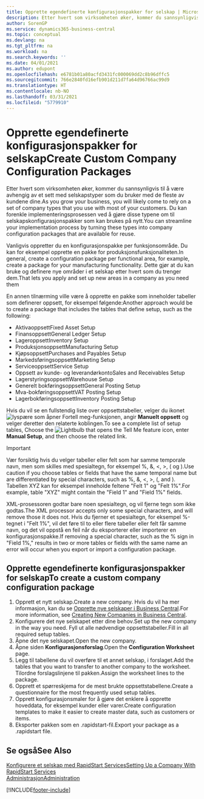 ```yaml
---
title: Opprette egendefinerte konfigurasjonspakker for selskap | Microsoft-dokumentasjon
description: Etter hvert som virksomheten øker, kommer du sannsynligvis til å være avhengig av et sett med selskapstyper som du bruker med de fleste av kundene dine. Du kan forenkle implementeringsprosessen ved å gjøre disse typene om til selskapskonfigurasjonspakker som kan brukes på nytt.
author: SorenGP
ms.service: dynamics365-business-central
ms.topic: conceptual
ms.devlang: na
ms.tgt_pltfrm: na
ms.workload: na
ms.search.keywords: ''
ms.date: 04/01/2021
ms.author: edupont
ms.openlocfilehash: e6781b01a80acfd3431fc000069dd2c8b96dffc5
ms.sourcegitcommit: 766e2840fd16efb901d211d7fa64d96766ac99d9
ms.translationtype: HT
ms.contentlocale: nb-NO
ms.lasthandoff: 03/31/2021
ms.locfileid: "5779910"
---
```

# <a name="create-custom-company-configuration-packages"></a><span data-ttu-id="c8347-104">Opprette egendefinerte konfigurasjonspakker for selskap</span><span class="sxs-lookup"><span data-stu-id="c8347-104">Create Custom Company Configuration Packages</span></span>
<span data-ttu-id="c8347-105">Etter hvert som virksomheten øker, kommer du sannsynligvis til å være avhengig av et sett med selskapstyper som du bruker med de fleste av kundene dine.</span><span class="sxs-lookup"><span data-stu-id="c8347-105">As you grow your business, you will likely come to rely on a set of company types that you use with most of your customers.</span></span> <span data-ttu-id="c8347-106">Du kan forenkle implementeringsprosessen ved å gjøre disse typene om til selskapskonfigurasjonspakker som kan brukes på nytt.</span><span class="sxs-lookup"><span data-stu-id="c8347-106">You can streamline your implementation process by turning these types into company configuration packages that are available for reuse.</span></span>  

<span data-ttu-id="c8347-107">Vanligvis oppretter du en konfigurasjonspakke per funksjonsområde. Du kan for eksempel opprette en pakke for produksjonsfunksjonaliteten.</span><span class="sxs-lookup"><span data-stu-id="c8347-107">In general, create a configuration package per functional area, for example, create a package for your manufacturing functionality.</span></span> <span data-ttu-id="c8347-108">Dette gjør at du kan bruke og definere nye områder i et selskap etter hvert som du trenger dem.</span><span class="sxs-lookup"><span data-stu-id="c8347-108">That lets you apply and set up new areas in a company as you need them</span></span>  

<span data-ttu-id="c8347-109">En annen tilnærming ville være å opprette en pakke som inneholder tabeller som definerer oppsett, for eksempel følgende:</span><span class="sxs-lookup"><span data-stu-id="c8347-109">Another approach would be to create a package that includes the tables that define setup, such as the following:</span></span>  

-   <span data-ttu-id="c8347-110">Aktivaoppsett</span><span class="sxs-lookup"><span data-stu-id="c8347-110">Fixed Asset Setup</span></span>  
-   <span data-ttu-id="c8347-111">Finansoppsett</span><span class="sxs-lookup"><span data-stu-id="c8347-111">General Ledger Setup</span></span>  
-   <span data-ttu-id="c8347-112">Lageroppsett</span><span class="sxs-lookup"><span data-stu-id="c8347-112">Inventory Setup</span></span>  
-   <span data-ttu-id="c8347-113">Produksjonsoppsett</span><span class="sxs-lookup"><span data-stu-id="c8347-113">Manufacturing Setup</span></span>  
-   <span data-ttu-id="c8347-114">Kjøpsoppsett</span><span class="sxs-lookup"><span data-stu-id="c8347-114">Purchases and Payables Setup</span></span>  
-   <span data-ttu-id="c8347-115">Markedsføringsoppsett</span><span class="sxs-lookup"><span data-stu-id="c8347-115">Marketing Setup</span></span>  
-   <span data-ttu-id="c8347-116">Serviceoppsett</span><span class="sxs-lookup"><span data-stu-id="c8347-116">Service Setup</span></span>  
-   <span data-ttu-id="c8347-117">Oppsett av kunde- og leverandørkonto</span><span class="sxs-lookup"><span data-stu-id="c8347-117">Sales and Receivables Setup</span></span>  
-   <span data-ttu-id="c8347-118">Lagerstyringsoppsett</span><span class="sxs-lookup"><span data-stu-id="c8347-118">Warehouse Setup</span></span>  
-   <span data-ttu-id="c8347-119">Generelt bokføringsoppsett</span><span class="sxs-lookup"><span data-stu-id="c8347-119">General Posting Setup</span></span>  
-   <span data-ttu-id="c8347-120">Mva-bokføringsoppsett</span><span class="sxs-lookup"><span data-stu-id="c8347-120">VAT Posting Setup</span></span>  
-   <span data-ttu-id="c8347-121">Lagerbokføringsoppsett</span><span class="sxs-lookup"><span data-stu-id="c8347-121">Inventory Posting Setup</span></span>  

<span data-ttu-id="c8347-122">Hvis du vil se en fullstendig liste over oppsettstabeller, velger du ikonet ![lyspære som åpner Fortell meg-funksjonen](media/ui-search/search_small.png "Fortell hva du vil gjøre"), angir **Manuelt oppsett** og velger deretter den relaterte koblingen.</span><span class="sxs-lookup"><span data-stu-id="c8347-122">To see a complete list of setup tables, Choose the ![Lightbulb that opens the Tell Me feature](media/ui-search/search_small.png "Tell me what you want to do") icon, enter **Manual Setup**, and then choose the related link.</span></span>  

> [!IMPORTANT]
> <span data-ttu-id="c8347-123">Vær forsiktig hvis du velger tabeller eller felt som har samme temporale navn, men som skilles med spesialtegn, for eksempel %, &, <, >, ( og ).</span><span class="sxs-lookup"><span data-stu-id="c8347-123">Use caution if you choose tables or fields that have the same temporal name but are differentiated by special characters, such as %, &, <, >, (, and ).</span></span> <span data-ttu-id="c8347-124">Tabellen XYZ kan for eksempel inneholde feltene "Felt 1" og "Felt 1%".</span><span class="sxs-lookup"><span data-stu-id="c8347-124">For example, table "XYZ" might contain the "Field 1" and "Field 1%" fields.</span></span>
>
> <span data-ttu-id="c8347-125">XML-prosessoren godtar bare noen spesialtegn, og vil fjerne tegn som ikke godtas.</span><span class="sxs-lookup"><span data-stu-id="c8347-125">The XML processor accepts only some special characters, and will remove those it does not.</span></span> <span data-ttu-id="c8347-126">Hvis du fjerner et spesialtegn, for eksempel %-tegnet i "Felt 1%", vil det føre til to eller flere tabeller eller felt får samme navn, og det vil oppstå en feil når du eksporterer eller importerer en konfigurasjonspakke.</span><span class="sxs-lookup"><span data-stu-id="c8347-126">If removing a special character, such as the % sign in "Field 1%," results in two or more tables or fields with the same name an error will occur when you export or import a configuration package.</span></span>

## <a name="to-create-a-custom-company-configuration-package"></a><span data-ttu-id="c8347-127">Opprette egendefinerte konfigurasjonspakker for selskap</span><span class="sxs-lookup"><span data-stu-id="c8347-127">To create a custom company configuration package</span></span>  
1.  <span data-ttu-id="c8347-128">Opprett et nytt selskap.</span><span class="sxs-lookup"><span data-stu-id="c8347-128">Create a new company.</span></span> <span data-ttu-id="c8347-129">Hvis du vil ha mer informasjon, kan du se [Opprette nye selskaper i Business Central](about-new-company.md).</span><span class="sxs-lookup"><span data-stu-id="c8347-129">For more information, see [Creating New Companies in Business Central](about-new-company.md).</span></span>  
3.  <span data-ttu-id="c8347-130">Konfigurere det nye selskapet etter dine behov.</span><span class="sxs-lookup"><span data-stu-id="c8347-130">Set up the new company in the way you need.</span></span> <span data-ttu-id="c8347-131">Fyll ut alle nødvendige oppsettstabeller.</span><span class="sxs-lookup"><span data-stu-id="c8347-131">Fill in all required setup tables.</span></span>  
4.  <span data-ttu-id="c8347-132">Åpne det nye selskapet.</span><span class="sxs-lookup"><span data-stu-id="c8347-132">Open the new company.</span></span>
5. <span data-ttu-id="c8347-133">Åpne siden **Konfigurasjonsforslag**.</span><span class="sxs-lookup"><span data-stu-id="c8347-133">Open the **Configuration Worksheet** page.</span></span>  
6.  <span data-ttu-id="c8347-134">Legg til tabellene du vil overføre til et annet selskap, i forslaget.</span><span class="sxs-lookup"><span data-stu-id="c8347-134">Add the tables that you want to transfer to another company to the worksheet.</span></span> <span data-ttu-id="c8347-135">Tilordne forslagslinjene til pakken.</span><span class="sxs-lookup"><span data-stu-id="c8347-135">Assign the worksheet lines to the package.</span></span>  
7.  <span data-ttu-id="c8347-136">Opprett et spørreskjema for de mest brukte oppsettstabellene.</span><span class="sxs-lookup"><span data-stu-id="c8347-136">Create a questionnaire for the most frequently used setup tables.</span></span>  
8.  <span data-ttu-id="c8347-137">Opprett konfigurasjonsmaler for å gjøre det enklere å opprette hoveddata, for eksempel kunder eller varer.</span><span class="sxs-lookup"><span data-stu-id="c8347-137">Create configuration templates to make it easier to create master data, such as customers or items.</span></span>  
9.  <span data-ttu-id="c8347-138">Eksporter pakken som en .rapidstart-fil.</span><span class="sxs-lookup"><span data-stu-id="c8347-138">Export your package as a .rapidstart file.</span></span>  

## <a name="see-also"></a><span data-ttu-id="c8347-139">Se også</span><span class="sxs-lookup"><span data-stu-id="c8347-139">See Also</span></span>  
[<span data-ttu-id="c8347-140">Konfigurere et selskap med RapidStart Services</span><span class="sxs-lookup"><span data-stu-id="c8347-140">Setting Up a Company With RapidStart Services</span></span>](admin-set-up-a-company-with-rapidstart.md)  
[<span data-ttu-id="c8347-141">Administrasjon</span><span class="sxs-lookup"><span data-stu-id="c8347-141">Administration</span></span>](admin-setup-and-administration.md)


[!INCLUDE[footer-include](includes/footer-banner.md)]